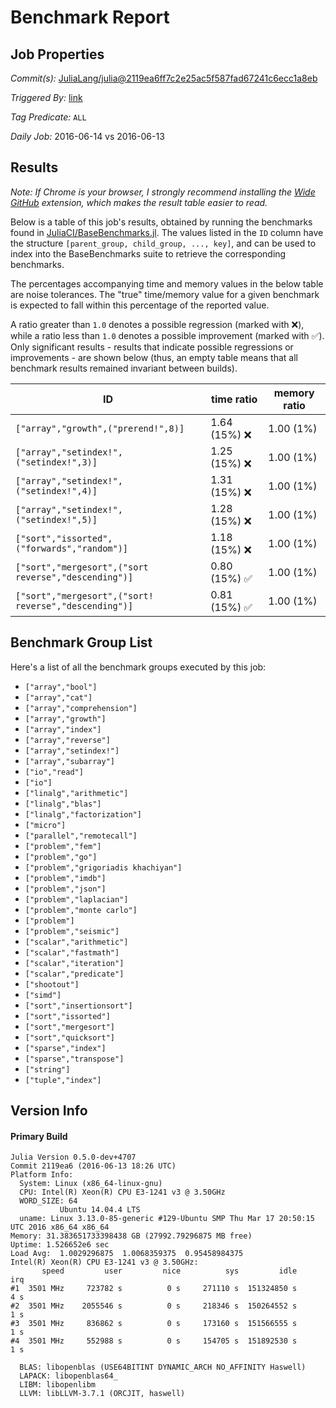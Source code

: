 # Benchmark Report

## Job Properties

*Commit(s):* [JuliaLang/julia@2119ea6ff7c2e25ac5f587fad67241c6ecc1a8eb](https://github.com/JuliaLang/julia/commit/2119ea6ff7c2e25ac5f587fad67241c6ecc1a8eb)

*Triggered By:* [link](https://github.com/JuliaLang/julia/commit/2119ea6ff7c2e25ac5f587fad67241c6ecc1a8eb#commitcomment-17854748)

*Tag Predicate:* `ALL`

*Daily Job:* 2016-06-14 vs 2016-06-13

## Results

*Note: If Chrome is your browser, I strongly recommend installing the [Wide GitHub](https://chrome.google.com/webstore/detail/wide-github/kaalofacklcidaampbokdplbklpeldpj?hl=en)
extension, which makes the result table easier to read.*

Below is a table of this job's results, obtained by running the benchmarks found in
[JuliaCI/BaseBenchmarks.jl](https://github.com/JuliaCI/BaseBenchmarks.jl). The values
listed in the `ID` column have the structure `[parent_group, child_group, ..., key]`,
and can be used to index into the BaseBenchmarks suite to retrieve the corresponding
benchmarks.

The percentages accompanying time and memory values in the below table are noise tolerances. The "true"
time/memory value for a given benchmark is expected to fall within this percentage of the reported value.

A ratio greater than `1.0` denotes a possible regression (marked with :x:), while a ratio less
than `1.0` denotes a possible improvement (marked with :white_check_mark:). Only significant results - results
that indicate possible regressions or improvements - are shown below (thus, an empty table means that all
benchmark results remained invariant between builds).

| ID | time ratio | memory ratio |
|----|------------|--------------|
| `["array","growth",("prerend!",8)]` | 1.64 (15%) :x: | 1.00 (1%)  |
| `["array","setindex!",("setindex!",3)]` | 1.25 (15%) :x: | 1.00 (1%)  |
| `["array","setindex!",("setindex!",4)]` | 1.31 (15%) :x: | 1.00 (1%)  |
| `["array","setindex!",("setindex!",5)]` | 1.28 (15%) :x: | 1.00 (1%)  |
| `["sort","issorted",("forwards","random")]` | 1.18 (15%) :x: | 1.00 (1%)  |
| `["sort","mergesort",("sort reverse","descending")]` | 0.80 (15%) :white_check_mark: | 1.00 (1%)  |
| `["sort","mergesort",("sort! reverse","descending")]` | 0.81 (15%) :white_check_mark: | 1.00 (1%)  |

## Benchmark Group List

Here's a list of all the benchmark groups executed by this job:

- `["array","bool"]`
- `["array","cat"]`
- `["array","comprehension"]`
- `["array","growth"]`
- `["array","index"]`
- `["array","reverse"]`
- `["array","setindex!"]`
- `["array","subarray"]`
- `["io","read"]`
- `["io"]`
- `["linalg","arithmetic"]`
- `["linalg","blas"]`
- `["linalg","factorization"]`
- `["micro"]`
- `["parallel","remotecall"]`
- `["problem","fem"]`
- `["problem","go"]`
- `["problem","grigoriadis khachiyan"]`
- `["problem","imdb"]`
- `["problem","json"]`
- `["problem","laplacian"]`
- `["problem","monte carlo"]`
- `["problem"]`
- `["problem","seismic"]`
- `["scalar","arithmetic"]`
- `["scalar","fastmath"]`
- `["scalar","iteration"]`
- `["scalar","predicate"]`
- `["shootout"]`
- `["simd"]`
- `["sort","insertionsort"]`
- `["sort","issorted"]`
- `["sort","mergesort"]`
- `["sort","quicksort"]`
- `["sparse","index"]`
- `["sparse","transpose"]`
- `["string"]`
- `["tuple","index"]`

## Version Info

#### Primary Build

```
Julia Version 0.5.0-dev+4707
Commit 2119ea6 (2016-06-13 18:26 UTC)
Platform Info:
  System: Linux (x86_64-linux-gnu)
  CPU: Intel(R) Xeon(R) CPU E3-1241 v3 @ 3.50GHz
  WORD_SIZE: 64
           Ubuntu 14.04.4 LTS
  uname: Linux 3.13.0-85-generic #129-Ubuntu SMP Thu Mar 17 20:50:15 UTC 2016 x86_64 x86_64
Memory: 31.383651733398438 GB (27992.79296875 MB free)
Uptime: 1.526652e6 sec
Load Avg:  1.0029296875  1.0068359375  0.95458984375
Intel(R) Xeon(R) CPU E3-1241 v3 @ 3.50GHz: 
       speed         user         nice          sys         idle          irq
#1  3501 MHz     723782 s          0 s     271110 s  151324850 s          4 s
#2  3501 MHz    2055546 s          0 s     218346 s  150264552 s          1 s
#3  3501 MHz     836862 s          0 s     173160 s  151566555 s          1 s
#4  3501 MHz     552988 s          0 s     154705 s  151892530 s          1 s

  BLAS: libopenblas (USE64BITINT DYNAMIC_ARCH NO_AFFINITY Haswell)
  LAPACK: libopenblas64_
  LIBM: libopenlibm
  LLVM: libLLVM-3.7.1 (ORCJIT, haswell)

```
